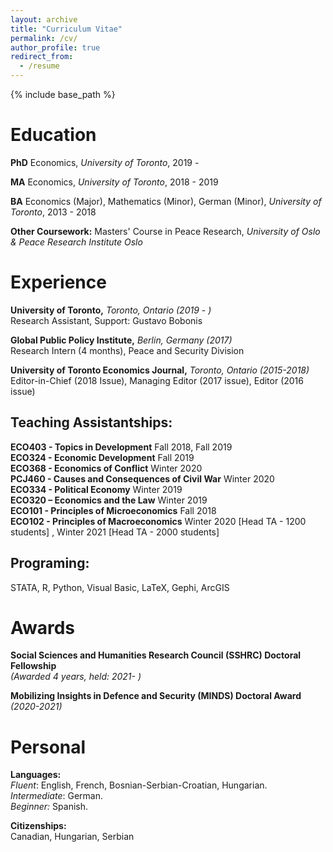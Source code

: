```yaml
---
layout: archive
title: "Curriculum Vitae"
permalink: /cv/
author_profile: true 
redirect_from:
  - /resume
---
```


{% include base_path %}

Education
======
**PhD** Economics, _University of Toronto_, 2019 - 

**MA** Economics, _University of Toronto_, 2018 - 2019

**BA** Economics (Major), Mathematics (Minor), German (Minor), _University of Toronto_, 2013 - 2018

**Other Coursework:** Masters' Course in Peace Research, _University of Oslo & Peace Research Institute Oslo_



Experience
======
**University of Toronto,** _Toronto, Ontario (2019 - )_ <br>
Research Assistant, Support: Gustavo Bobonis

**Global Public Policy Institute,** _Berlin, Germany (2017)_ <br>
Research Intern (4 months), Peace and Security Division

**University of Toronto Economics Journal,** _Toronto, Ontario (2015-2018)_<br>
Editor-in-Chief (2018 Issue),  Managing Editor (2017 issue), Editor (2016 issue)

## Teaching Assistantships:
**ECO403 - Topics in Development** Fall 2018, Fall 2019 <br>
**ECO324 - Economic Development** Fall 2019 <br> 
**ECO368 - Economics of Conflict** Winter 2020 <br>
**PCJ460 - Causes and Consequences of Civil War** Winter 2020 <br>
**ECO334 - Political Economy** Winter 2019 <br>
**ECO320 – Economics and the Law** Winter 2019  <br>
**ECO101 - Principles of Microeconomics** Fall 2018 <br>
**ECO102 - Principles of Macroeconomics** Winter 2020 [Head TA - 1200 students] ,  Winter 2021 [Head TA - 2000 students] <br>


## Programing:
STATA, R, Python, Visual Basic, LaTeX, Gephi, ArcGIS

Awards
======
**Social Sciences and Humanities Research Council (SSHRC) Doctoral Fellowship** <br>_(Awarded 4 years, held: 2021- )_ <br>

**Mobilizing Insights in Defence and
Security (MINDS) Doctoral Award** <br> _(2020-2021)_ <br>

Personal
=========

**Languages:** <br>
_Fluent_: English, French, Bosnian-Serbian-Croatian, Hungarian. <br>
_Intermediate_: German. <br>
_Beginner:_ Spanish.<br>

**Citizenships:**<br>
Canadian, Hungarian, Serbian

